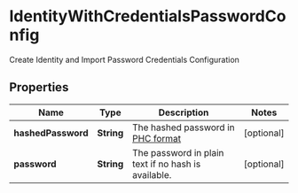 

# IdentityWithCredentialsPasswordConfig

Create Identity and Import Password Credentials Configuration

## Properties

| Name | Type | Description | Notes |
|------------ | ------------- | ------------- | -------------|
|**hashedPassword** | **String** | The hashed password in [PHC format](https://www.ory.sh/docs/kratos/manage-identities/import-user-accounts-identities#hashed-passwords) |  [optional] |
|**password** | **String** | The password in plain text if no hash is available. |  [optional] |



